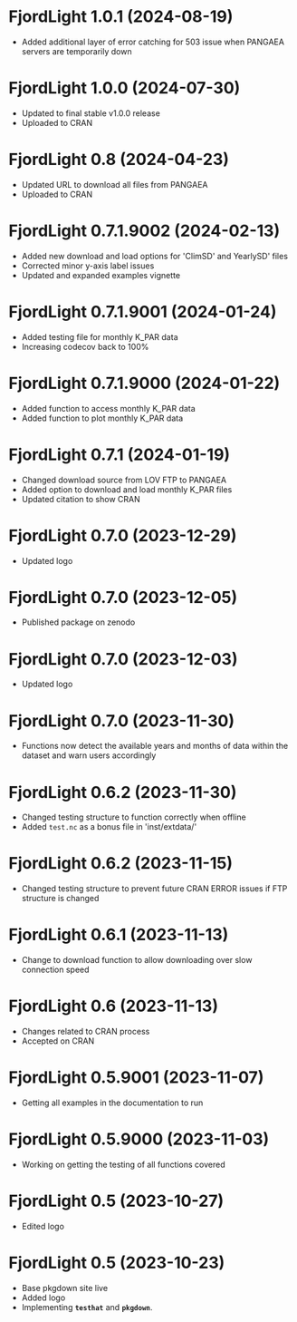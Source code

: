 # FjordLight 1.0.1 (2024-08-19)

* Added additional layer of error catching for 503 issue when PANGAEA servers are temporarily down

# FjordLight 1.0.0 (2024-07-30)

* Updated to final stable v1.0.0 release
* Uploaded to CRAN

# FjordLight 0.8 (2024-04-23)

* Updated URL to download all files from PANGAEA
* Uploaded to CRAN

# FjordLight 0.7.1.9002 (2024-02-13)

* Added new download and load options for 'ClimSD' and YearlySD' files
* Corrected minor y-axis label issues
* Updated and expanded examples vignette

# FjordLight 0.7.1.9001 (2024-01-24)

* Added testing file for monthly K_PAR data
* Increasing codecov back to 100%

# FjordLight 0.7.1.9000 (2024-01-22)

* Added function to access monthly K_PAR data
* Added function to plot monthly K_PAR data

# FjordLight 0.7.1 (2024-01-19)

* Changed download source from LOV FTP to PANGAEA
* Added option to download and load monthly K_PAR files
* Updated citation to show CRAN

# FjordLight 0.7.0 (2023-12-29)

* Updated logo

# FjordLight 0.7.0 (2023-12-05)

* Published package on zenodo

# FjordLight 0.7.0 (2023-12-03)

* Updated logo

# FjordLight 0.7.0 (2023-11-30)

* Functions now detect the available years and months of data within the dataset and warn users accordingly

# FjordLight 0.6.2 (2023-11-30)

* Changed testing structure to function correctly when offline
* Added `test.nc` as a bonus file in 'inst/extdata/'

# FjordLight 0.6.2 (2023-11-15)

* Changed testing structure to prevent future CRAN ERROR issues if FTP structure is changed

# FjordLight 0.6.1 (2023-11-13)

* Change to download function to allow downloading over slow connection speed

# FjordLight 0.6 (2023-11-13)

* Changes related to CRAN process
* Accepted on CRAN

# FjordLight 0.5.9001 (2023-11-07)

* Getting all examples in the documentation to run

# FjordLight 0.5.9000 (2023-11-03)

* Working on getting the testing of all functions covered

# FjordLight 0.5 (2023-10-27)

* Edited logo

# FjordLight 0.5 (2023-10-23)

* Base pkgdown site live
* Added logo
* Implementing __`testhat`__ and __`pkgdown`__.
